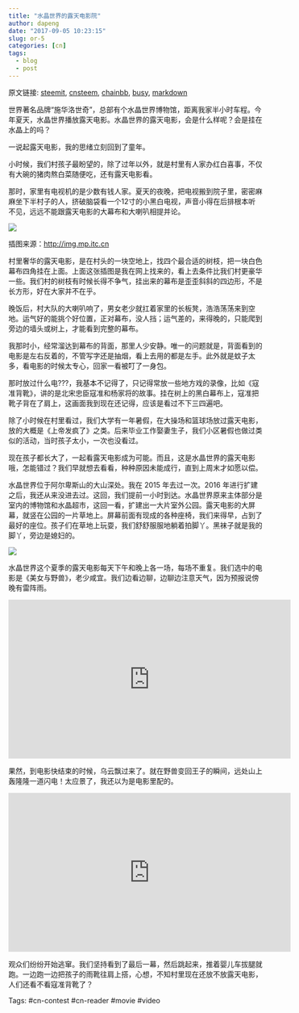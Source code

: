 ```yaml
---
title: "水晶世界的露天电影院"
author: dapeng
date: "2017-09-05 10:23:15"
slug: or-5
categories: [cn]
tags: 
  - blog
  - post
---
```


原文链接: [steemit](https://steemit.com/cn/@dapeng/or-5), [cnsteem](https://cnsteem.com/cn/@dapeng/or-5), [chainbb](https://chainbb.com/cn/@dapeng/or-5), [busy](https://busy.org/cn/@dapeng/or-5), [markdown](https://raw.githubusercontent.com/pzhaonet/steem_mirror/master/content/post/or-5.md)

世界著名品牌“施华洛世奇”，总部有个水晶世界博物馆，距离我家半小时车程。今年夏天，水晶世界播放露天电影。水晶世界的露天电影，会是什么样呢？会是挂在水晶上的吗？


一说起露天电影，我的思绪立刻回到了童年。


小时候，我们村孩子最盼望的，除了过年以外，就是村里有人家办红白喜事，不仅有大碗的猪肉熬白菜随便吃，还有露天电影看。


那时，家里有电视机的是少数有钱人家。夏天的夜晚，把电视搬到院子里，密密麻麻坐下半村子的人，挤破脑袋看一个12寸的小黑白电视，声音小得在后排根本听不见，远远不能跟露天电影的大幕布和大喇叭相提并论。


![](http://img.mp.itc.cn/upload/20170509/2303bccf7e6646d6ad594057b9453d15_th.jpg)





插图来源：http://img.mp.itc.cn


村里奢华的露天电影，是在村头的一块空地上，找四个最合适的树枝，把一块白色幕布四角挂在上面。上面这张插图是我在网上找来的，看上去条件比我们村更豪华一些。我们村的树枝有时候长得不争气，挂出来的幕布是歪歪斜斜的四边形，不是长方形，好在大家并不在乎。


晚饭后，村大队的大喇叭响了，男女老少就扛着家里的长板凳，浩浩荡荡来到空地。运气好的能挑个好位置，正对幕布，没人挡；运气差的，来得晚的，只能爬到旁边的墙头或树上，才能看到完整的幕布。


我那时小，经常溜达到幕布的背面，那里人少安静。唯一的问题就是，背面看到的电影是左右反着的，不管写字还是抽烟，看上去用的都是左手。此外就是蚊子太多，看电影的时候太专心，回家一看被叮了一身包。


那时放过什么电???，我基本不记得了，只记得常放一些地方戏的录像，比如《寇准背靴》，讲的是北宋忠臣寇准和杨家将的故事。挂在树上的黑白幕布上，寇准把靴子背在了肩上，这画面我到现在还记得，应该是看过不下三四遍吧。


除了小时候在村里看过，我们大学有一年暑假，在大操场和篮球场放过露天电影，放的大概是《上帝发疯了》之类。后来毕业工作娶妻生子，我们小区暑假也做过类似的活动，当时孩子太小，一次也没看过。


现在孩子都长大了，一起看露天电影成为可能。而且，这是水晶世界的露天电影哦，怎能错过？我们早就想去看看，种种原因未能成行，直到上周末才如愿以偿。


水晶世界位于阿尔卑斯山的大山深处。我在 2015 年去过一次。2016 年进行扩建之后，我还从来没进去过。这回，我们提前一小时到达。水晶世界原来主体部分是室内的博物馆和水晶超市，这回一看，扩建出一大片室外公园。露天电影的大屏幕，就竖在公园的一片草地上。屏幕前面有现成的各种座椅，我们来得早，占到了最好的座位。孩子们在草地上玩耍，我们舒舒服服地躺着拍脚丫。黑袜子就是我的脚丫，旁边是媳妇的。


![](http://gdurl.com/n06M)


水晶世界这个夏季的露天电影每天下午和晚上各一场，每场不重复。我们选中的电影是《美女与野兽》，老少咸宜。我们边看边聊，边聊边注意天气，因为预报说傍晚有雷阵雨。


<iframe width="560" height="315" src="https://www.youtube.com/embed/wBarqZ6K4wY" frameborder="0" allowfullscreen></iframe>





果然，到电影快结束的时候，乌云飘过来了。就在野兽变回王子的瞬间，远处山上轰隆隆一道闪电！太应景了，我还以为是电影里配的。


<iframe width="560" height="315" src="https://www.youtube.com/embed/fiqYvSfUNuc" frameborder="0" allowfullscreen></iframe>


观众们纷纷开始逃窜。我们坚持看到了最后一幕，然后跳起来，推着婴儿车拔腿就跑。一边跑一边把孩子的雨靴往肩上搭，心想，不知村里现在还放不放露天电影，人们还看不看寇准背靴了？





Tags: #cn-contest #cn-reader #movie #video

